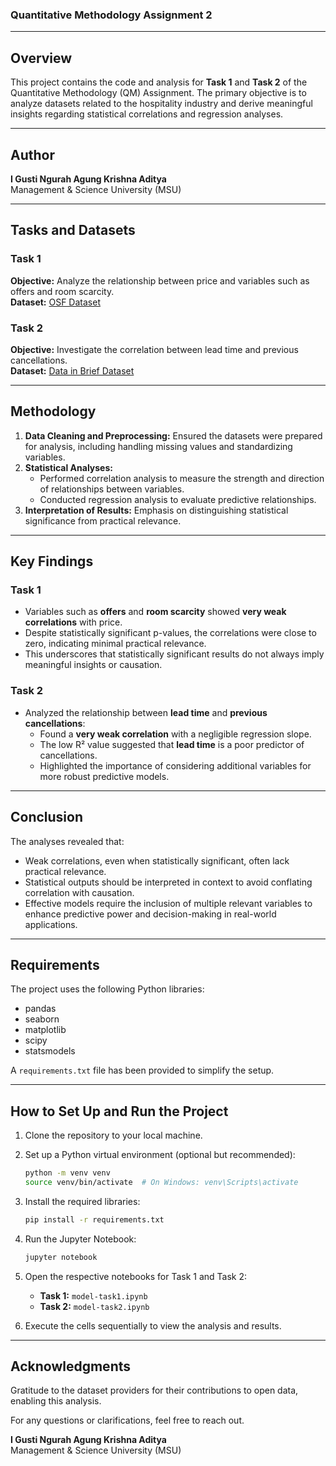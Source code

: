 ### Quantitative Methodology Assignment 2

---

## Overview
This project contains the code and analysis for **Task 1** and **Task 2** of the Quantitative Methodology (QM) Assignment. The primary objective is to analyze datasets related to the hospitality industry and derive meaningful insights regarding statistical correlations and regression analyses.

---

## Author
**I Gusti Ngurah Agung Krishna Aditya**  
Management & Science University (MSU)

---

## Tasks and Datasets

### **Task 1**
**Objective:** Analyze the relationship between price and variables such as offers and room scarcity.  
**Dataset:** [OSF Dataset](https://osf.io/r6uqb/)

### **Task 2**
**Objective:** Investigate the correlation between lead time and previous cancellations.  
**Dataset:** [Data in Brief Dataset](https://www.data-in-brief.com/article/S2352-3409(18)31519-1/fulltext)

---

## Methodology
1. **Data Cleaning and Preprocessing:** Ensured the datasets were prepared for analysis, including handling missing values and standardizing variables.  
2. **Statistical Analyses:** 
   - Performed correlation analysis to measure the strength and direction of relationships between variables.
   - Conducted regression analysis to evaluate predictive relationships.  
3. **Interpretation of Results:** Emphasis on distinguishing statistical significance from practical relevance.

---

## Key Findings

### **Task 1**
- Variables such as **offers** and **room scarcity** showed **very weak correlations** with price.  
- Despite statistically significant p-values, the correlations were close to zero, indicating minimal practical relevance.  
- This underscores that statistically significant results do not always imply meaningful insights or causation.

### **Task 2**
- Analyzed the relationship between **lead time** and **previous cancellations**:
  - Found a **very weak correlation** with a negligible regression slope.  
  - The low R² value suggested that **lead time** is a poor predictor of cancellations.
  - Highlighted the importance of considering additional variables for more robust predictive models.

---

## Conclusion
The analyses revealed that:
- Weak correlations, even when statistically significant, often lack practical relevance.  
- Statistical outputs should be interpreted in context to avoid conflating correlation with causation.  
- Effective models require the inclusion of multiple relevant variables to enhance predictive power and decision-making in real-world applications.

---

## Requirements
The project uses the following Python libraries:
- pandas
- seaborn
- matplotlib
- scipy
- statsmodels

A `requirements.txt` file has been provided to simplify the setup.

---

## How to Set Up and Run the Project
1. Clone the repository to your local machine.  
2. Set up a Python virtual environment (optional but recommended):  
   ```bash
   python -m venv venv
   source venv/bin/activate  # On Windows: venv\Scripts\activate
   ```
3. Install the required libraries:  
   ```bash
   pip install -r requirements.txt
   ```
4. Run the Jupyter Notebook:  
   ```bash
   jupyter notebook
   ```
5. Open the respective notebooks for Task 1 and Task 2:
   - **Task 1:** `model-task1.ipynb`
   - **Task 2:** `model-task2.ipynb`

6. Execute the cells sequentially to view the analysis and results.

---

## Acknowledgments
Gratitude to the dataset providers for their contributions to open data, enabling this analysis.  

For any questions or clarifications, feel free to reach out.  

**I Gusti Ngurah Agung Krishna Aditya**  
Management & Science University (MSU)  